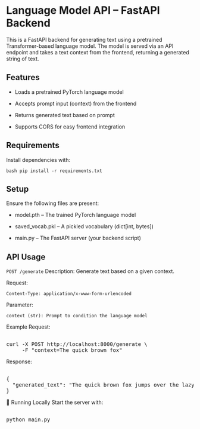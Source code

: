 # Language Model API – FastAPI Backend
This is a FastAPI backend for generating text using a pretrained Transformer-based language model. The model is served via an API endpoint and takes a text context from the frontend, returning a generated string of text.

## Features
- Loads a pretrained PyTorch language model

- Accepts prompt input (context) from the frontend

- Returns generated text based on prompt

- Supports CORS for easy frontend integration

## Requirements
Install dependencies with:

`bash pip install -r requirements.txt `

## Setup
Ensure the following files are present:

- model.pth – The trained PyTorch language model

- saved_vocab.pkl – A pickled vocabulary (dict[int, bytes])

- main.py – The FastAPI server (your backend script)

## API Usage
`POST /generate`
Description: Generate text based on a given context.

Request:

`Content-Type: application/x-www-form-urlencoded`

Parameter:

`context (str): Prompt to condition the language model`

Example Request:

<pre> 
curl -X POST http://localhost:8000/generate \
     -F "context=The quick brown fox"
</pre>
Response:

<pre> 
{
  "generated_text": "The quick brown fox jumps over the lazy dog."
}
</pre>
🧪 Running Locally
Start the server with:

<pre> 
python main.py
</pre>
